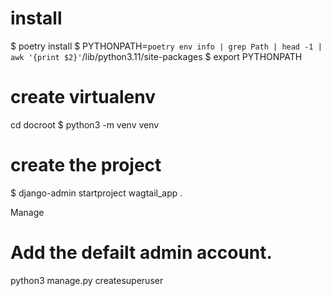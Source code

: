 # install
$ poetry install
$ PYTHONPATH=`poetry env info | grep Path | head -1 | awk '{print $2}'`/lib/python3.11/site-packages
$ export PYTHONPATH

# create virtualenv
cd docroot
$ python3 -m venv venv
# create the project
$ django-admin startproject wagtail_app .

Manage
# Add the defailt admin account.
python3 manage.py createsuperuser
